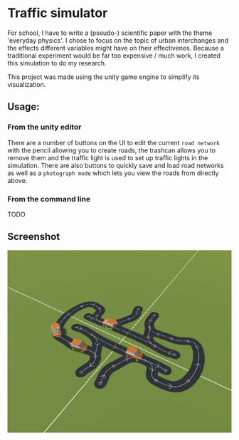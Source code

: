 # Traffic simulator

For school, I have to write a (pseudo-) scientific paper with the theme 'everyday physics'. I chose to focus on the topic of urban interchanges and the effects different variables might have on their effectivenes. Because a
traditional experiment would be far too expensive / much work, I created this simulation to do my research.

This project was made using the unity game engine to simplify its visualization.

## Usage:

### From the unity editor

There are a number of buttons on the UI to edit the current `road network` with the pencil allowing you to create roads, the trashcan allows you to remove them and the traffic light is used to set up traffic lights in the
simulation. There are also buttons to quickly save and load road networks as well as a `photograph mode` which lets you view the roads from directly above.

### From the command line

TODO

## Screenshot

![](screenshot.PNG)
